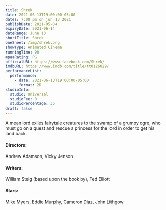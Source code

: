 ```yaml
---
title: Shrek
date: 2021-06-13T19:00:00-05:00
dates: 7:00 pm on jun 13 2021
publishDate: 2021-05-04
expiryDate: 2021-06-14
dateRange: June 13
shortTitle: Shrek
oneSheet: /img/shrek.png
showType: Animated Cinema
runningTime: 90
mpaaRating: PG
officialURL: https://www.facebook.com/Shrek/
imdbURL: https://www.imdb.com/title/tt0126029/
performanceList:
  performance:
    - date: 2021-06-13T19:00:00-05:00
      format: 2D
studioInfo:
  studio: Universal
  studioFee: 0
  studioPercentage: 35
draft: false
---
```

A mean lord exiles fairytale creatures to the swamp of a grumpy ogre, who must go on a quest and rescue a princess for the lord in order to get his land back.

#### Directors:

Andrew Adamson, Vicky Jenson

#### Writers:

William Steig (based upon the book by), Ted Elliott

#### Stars:

Mike Myers, Eddie Murphy, Cameron Diaz, John Lithgow
